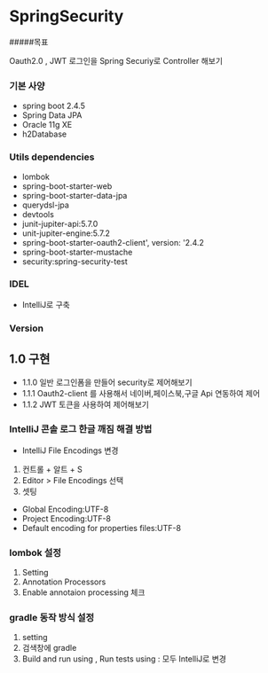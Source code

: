 # SpringSecurity
#####목표

Oauth2.0 , JWT 로그인을 Spring Securiy로 Controller 해보기

### 기본 사양
- spring boot 2.4.5
- Spring Data JPA
- Oracle 11g XE
- h2Database

### Utils dependencies
- lombok
- spring-boot-starter-web
- spring-boot-starter-data-jpa
- querydsl-jpa
- devtools
- junit-jupiter-api:5.7.0
- unit-jupiter-engine:5.7.2
- spring-boot-starter-oauth2-client', version: '2.4.2
- spring-boot-starter-mustache
- security:spring-security-test


### IDEL
- IntelliJ로 구축

### Version
## 1.0 구현

- 1.1.0 일반 로그인폼을 만들어 security로 제어해보기
- 1.1.1 Oauth2-client 를 사용해서 네이버,페이스북,구글 Api 연동하여 제어
- 1.1.2 JWT 토큰을 사용하여 제어해보기

### IntelliJ 콘솔 로그 한글 깨짐 해결 방법
- IntelliJ File Encodings 변경

1. 컨트롤 + 알트 + S
2. Editor > File Encodings 선택
3. 셋팅

- Global Encoding:UTF-8
- Project Encoding:UTF-8
- Default encoding for properties files:UTF-8

### lombok 설정
1. Setting
2. Annotation Processors
3. Enable annotaion processing 체크

### gradle 동작 방식 설정
1. setting
2. 검색창에 gradle
3. Build and run using , Run tests using : 모두 IntelliJ로 변경
